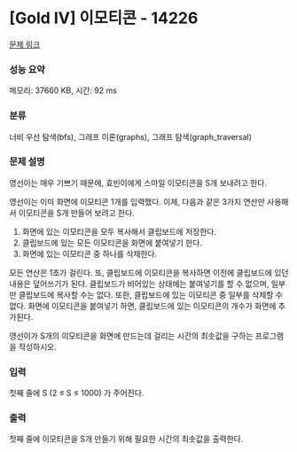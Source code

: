 # [Gold IV] 이모티콘 - 14226 

[문제 링크](https://www.acmicpc.net/problem/14226) 

### 성능 요약

메모리: 37660 KB, 시간: 92 ms

### 분류

너비 우선 탐색(bfs), 그래프 이론(graphs), 그래프 탐색(graph_traversal)

### 문제 설명

<p>영선이는 매우 기쁘기 때문에, 효빈이에게 스마일 이모티콘을 S개 보내려고 한다.</p>

<p>영선이는 이미 화면에 이모티콘 1개를 입력했다. 이제, 다음과 같은 3가지 연산만 사용해서 이모티콘을 S개 만들어 보려고 한다.</p>

<ol>
	<li>화면에 있는 이모티콘을 모두 복사해서 클립보드에 저장한다.</li>
	<li>클립보드에 있는 모든 이모티콘을 화면에 붙여넣기 한다.</li>
	<li>화면에 있는 이모티콘 중 하나를 삭제한다.</li>
</ol>

<p>모든 연산은 1초가 걸린다. 또, 클립보드에 이모티콘을 복사하면 이전에 클립보드에 있던 내용은 덮어쓰기가 된다. 클립보드가 비어있는 상태에는 붙여넣기를 할 수 없으며, 일부만 클립보드에 복사할 수는 없다. 또한, 클립보드에 있는 이모티콘 중 일부를 삭제할 수 없다. 화면에 이모티콘을 붙여넣기 하면, 클립보드에 있는 이모티콘의 개수가 화면에 추가된다.</p>

<p>영선이가 S개의 이모티콘을 화면에 만드는데 걸리는 시간의 최솟값을 구하는 프로그램을 작성하시오.</p>

### 입력 

 <p>첫째 줄에 S (2 ≤ S ≤ 1000) 가 주어진다.</p>

### 출력 

 <p>첫째 줄에 이모티콘을 S개 만들기 위해 필요한 시간의 최솟값을 출력한다.</p>

